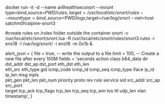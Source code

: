 docker run -it -d --name ai4healthsecsnort --mount type=bind,source=$PWD/rules,target=/usr/local/etc/snort/rules --mount type=bind,source=$PWD/logs,target=/var/log/snort --net=host satchm0h/alpine-snort3

#create rules on /rules folder outside the container
snort -c /usr/local/etc/snort/snort.lua -R /usr/local/etc/snort/rules/snort3.rules -i ens18 -l /var/log/snort/ -i ens18 -m 0x1b &

alert_json =
{
    file = true, -- write the output to a file
    limit = 100, -- Create a new file after every 100M
    fields = 'seconds action class b64_data dir dst_addr dst_ap dst_port eth_dst eth_len \
    eth_src eth_type gid icmp_code icmp_id icmp_seq icmp_type iface ip_id ip_len msg mpls \
    pkt_gen pkt_len pkt_num priority proto rev rule service sid src_addr src_ap src_port \
    target tcp_ack tcp_flags tcp_len tcp_seq tcp_win tos ttl udp_len vlan timestamp',
}
